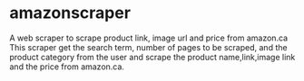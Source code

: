 # amazonscraper
A web scraper to scrape product link, image url and price from amazon.ca
This scraper get the search term, number of pages to be scraped, and the product category from the user and scrape the product name,link,image link and the price
from amazon.ca.
